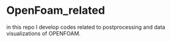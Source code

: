 # OpenFoam_related
in this repo I develop codes related to postprocessing and data visualizations of OPENFOAM.

